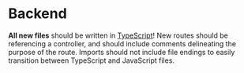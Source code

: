 # Backend

**All new files** should be written in [TypeScript](https://www.typescriptlang.org/)! New routes should be referencing a controller, and should include comments delineating the purpose of the route. Imports should not include file endings to easily transition between TypeScript and JavaScript files. 
